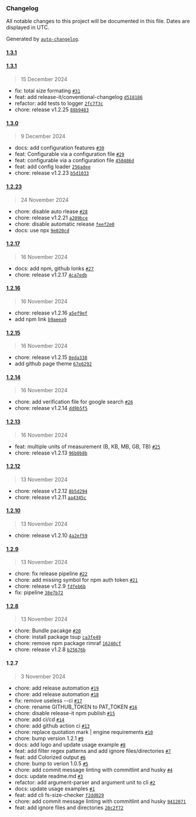 ### Changelog

All notable changes to this project will be documented in this file. Dates are displayed in UTC.

Generated by [`auto-changelog`](https://github.com/CookPete/auto-changelog).

#### [1.3.1](https://github.com/e-vasiltsov/fs-size-checker/compare/1.3.1...1.3.1)

#### [1.3.1](https://github.com/e-vasiltsov/fs-size-checker/compare/1.3.0...1.3.1)

> 15 December 2024

- fix: total size formating [`#31`](https://github.com/e-vasiltsov/fs-size-checker/pull/31)
- feat: add release-it/conventional-changelog [`d518186`](https://github.com/e-vasiltsov/fs-size-checker/commit/d518186e766a7cd60bc80f80a07eaa980cafd564)
- refactor: add tests to logger [`2fc7f3c`](https://github.com/e-vasiltsov/fs-size-checker/commit/2fc7f3cdc8c8f1026091579f19d9eb551c1d9ef3)
- chore: release v1.2.25 [`88b9483`](https://github.com/e-vasiltsov/fs-size-checker/commit/88b948341cd0ca9638fedf9c702e4ddbcabfc1f3)

#### [1.3.0](https://github.com/e-vasiltsov/fs-size-checker/compare/1.2.23...1.3.0)

> 9 December 2024

- docs: add configuration features [`#30`](https://github.com/e-vasiltsov/fs-size-checker/pull/30)
- feat: Configurable via a configuration file [`#29`](https://github.com/e-vasiltsov/fs-size-checker/pull/29)
- feat: configurable via a configuration file [`450486d`](https://github.com/e-vasiltsov/fs-size-checker/commit/450486d542a9e11ac509e4425b8cc456abc1690e)
- feat: add config loader [`256adee`](https://github.com/e-vasiltsov/fs-size-checker/commit/256adee409308375389e13a3a3643e3ab9ad6bc6)
- chore: release v1.2.23 [`b5d1033`](https://github.com/e-vasiltsov/fs-size-checker/commit/b5d10335ef18c5572efb52367f27fd3ceb24d551)

#### [1.2.23](https://github.com/e-vasiltsov/fs-size-checker/compare/1.2.17...1.2.23)

> 24 November 2024

- chore: disable auto rlease [`#28`](https://github.com/e-vasiltsov/fs-size-checker/pull/28)
- chore: release v1.2.21 [`a209bce`](https://github.com/e-vasiltsov/fs-size-checker/commit/a209bce0f34be815a11bd96352050b2a8f505339)
- chore: disable automatic release [`feef2e0`](https://github.com/e-vasiltsov/fs-size-checker/commit/feef2e07afd90af69d9113ecbb064c76fe997ec8)
- docs: use npx [`9e020cd`](https://github.com/e-vasiltsov/fs-size-checker/commit/9e020cd05d8f9975469bd32b92278eefba9efa64)

#### [1.2.17](https://github.com/e-vasiltsov/fs-size-checker/compare/1.2.16...1.2.17)

> 16 November 2024

- docs: add npm, github lonks [`#27`](https://github.com/e-vasiltsov/fs-size-checker/pull/27)
- chore: release v1.2.17 [`4ca7edb`](https://github.com/e-vasiltsov/fs-size-checker/commit/4ca7edb35fc77c2f1946eb8a665fb0f6a341db97)

#### [1.2.16](https://github.com/e-vasiltsov/fs-size-checker/compare/1.2.15...1.2.16)

> 16 November 2024

- chore: release v1.2.16 [`a5ef9ef`](https://github.com/e-vasiltsov/fs-size-checker/commit/a5ef9ef3f2623b7af57cca236b7349bb70c436fd)
- add npm link [`b9aeea9`](https://github.com/e-vasiltsov/fs-size-checker/commit/b9aeea91accfd675d4eb7af6598213a055754e5c)

#### [1.2.15](https://github.com/e-vasiltsov/fs-size-checker/compare/1.2.14...1.2.15)

> 16 November 2024

- chore: release v1.2.15 [`8eda338`](https://github.com/e-vasiltsov/fs-size-checker/commit/8eda338ef14da2fda93f087d1006ebbd9245cfed)
- add github page theme [`67e6292`](https://github.com/e-vasiltsov/fs-size-checker/commit/67e6292965cef50f746a9a555f8f7022ce194e49)

#### [1.2.14](https://github.com/e-vasiltsov/fs-size-checker/compare/1.2.13...1.2.14)

> 16 November 2024

- chore: add verification file for google search [`#26`](https://github.com/e-vasiltsov/fs-size-checker/pull/26)
- chore: release v1.2.14 [`dd9b5f5`](https://github.com/e-vasiltsov/fs-size-checker/commit/dd9b5f52d187df01861009c1601a2c57760f98de)

#### [1.2.13](https://github.com/e-vasiltsov/fs-size-checker/compare/1.2.12...1.2.13)

> 16 November 2024

- feat: multiple units of measurement (B, KB, MB, GB, TB) [`#25`](https://github.com/e-vasiltsov/fs-size-checker/pull/25)
- chore: release v1.2.13 [`96b0b8b`](https://github.com/e-vasiltsov/fs-size-checker/commit/96b0b8bb25f2e235b09ea8a81a45c9406c1174cc)

#### [1.2.12](https://github.com/e-vasiltsov/fs-size-checker/compare/1.2.10...1.2.12)

> 13 November 2024

- chore: release v1.2.12 [`8b5d294`](https://github.com/e-vasiltsov/fs-size-checker/commit/8b5d2940b7934bf6da990358be0ae86c2bdeb72d)
- chore: release v1.2.11 [`aa4345c`](https://github.com/e-vasiltsov/fs-size-checker/commit/aa4345c98ce368ff384f510031cbdaf1a98723b2)

#### [1.2.10](https://github.com/e-vasiltsov/fs-size-checker/compare/1.2.9...1.2.10)

> 13 November 2024

- chore: release v1.2.10 [`4a2ef59`](https://github.com/e-vasiltsov/fs-size-checker/commit/4a2ef59f542747dbad5651c564ee158a92b3795a)

#### [1.2.9](https://github.com/e-vasiltsov/fs-size-checker/compare/1.2.8...1.2.9)

> 13 November 2024

- chore: fix release pipeline [`#22`](https://github.com/e-vasiltsov/fs-size-checker/pull/22)
- chore: add missing symbol for npm auth token [`#21`](https://github.com/e-vasiltsov/fs-size-checker/pull/21)
- chore: release v1.2.9 [`fdfeb6b`](https://github.com/e-vasiltsov/fs-size-checker/commit/fdfeb6bbf4366b92198670d57abbcbf31515ce1e)
- fix: pipeline [`38e7b72`](https://github.com/e-vasiltsov/fs-size-checker/commit/38e7b725c1671c46b0d1e857cf15c5c723b36be7)

#### [1.2.8](https://github.com/e-vasiltsov/fs-size-checker/compare/1.2.7...1.2.8)

> 13 November 2024

- chore: Bundle pacakge [`#20`](https://github.com/e-vasiltsov/fs-size-checker/pull/20)
- chore: install package tsup [`ca3fe49`](https://github.com/e-vasiltsov/fs-size-checker/commit/ca3fe49115a380a1015f08eb7f40d1e261dac8d2)
- chore: remove npm package rimraf [`16240cf`](https://github.com/e-vasiltsov/fs-size-checker/commit/16240cf41b86b9f3ff1ecbc165ef0f970d6e792e)
- chore: release v1.2.8 [`b25676b`](https://github.com/e-vasiltsov/fs-size-checker/commit/b25676b48b9d03434973fb241eadb4b3be1f87f3)

#### 1.2.7

> 3 November 2024

- chore: add release automation [`#19`](https://github.com/e-vasiltsov/fs-size-checker/pull/19)
- chore: add release automation [`#18`](https://github.com/e-vasiltsov/fs-size-checker/pull/18)
- fix: remove useless --ci [`#17`](https://github.com/e-vasiltsov/fs-size-checker/pull/17)
- chore: rename GITHUB_TOKEN to PAT_TOKEN [`#16`](https://github.com/e-vasiltsov/fs-size-checker/pull/16)
- chore: disable release-it npm publish [`#15`](https://github.com/e-vasiltsov/fs-size-checker/pull/15)
- chore: add ci/cd [`#14`](https://github.com/e-vasiltsov/fs-size-checker/pull/14)
- chore: add github action ci [`#13`](https://github.com/e-vasiltsov/fs-size-checker/pull/13)
- chore:  replace quotation mark | engine requirements [`#10`](https://github.com/e-vasiltsov/fs-size-checker/pull/10)
- chore: bump version 1.2.1 [`#9`](https://github.com/e-vasiltsov/fs-size-checker/pull/9)
- docs: add logo and update usage example [`#8`](https://github.com/e-vasiltsov/fs-size-checker/pull/8)
- feat: add filter regex patterns and add ignore files/directories [`#7`](https://github.com/e-vasiltsov/fs-size-checker/pull/7)
- feat: add Colorized output [`#6`](https://github.com/e-vasiltsov/fs-size-checker/pull/6)
- chore: bump to verion 1.0.5 [`#5`](https://github.com/e-vasiltsov/fs-size-checker/pull/5)
- chore: add commit message linting with commitlint and husky  [`#4`](https://github.com/e-vasiltsov/fs-size-checker/pull/4)
- docs: update readme.md   [`#3`](https://github.com/e-vasiltsov/fs-size-checker/pull/3)
- refactor: add argument-parser and argument unit to cli [`#2`](https://github.com/e-vasiltsov/fs-size-checker/pull/2)
- docs: update usage examples [`#1`](https://github.com/e-vasiltsov/fs-size-checker/pull/1)
- feat: add cli fs-size-checker [`f2dd029`](https://github.com/e-vasiltsov/fs-size-checker/commit/f2dd029612bc63ea2dafba188f83042a02f02cae)
- chore: add commit message linting with commitlint and husky [`9412071`](https://github.com/e-vasiltsov/fs-size-checker/commit/9412071576c07e351585a0c4ced0234cae4100e2)
- feat: add ignore files and directories [`20c2f72`](https://github.com/e-vasiltsov/fs-size-checker/commit/20c2f727bae21e174fa5900b9443f0a71ec40181)
